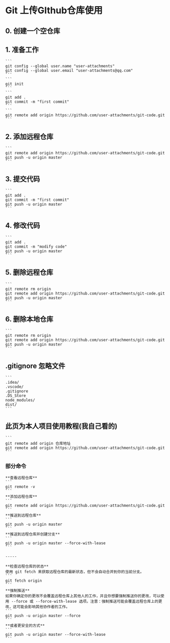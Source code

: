 # Git 上传GIthub仓库使用

## 0. 创建一个空仓库

## 1. 准备工作

    ```
    git config --global user.name "user-attachments"
    git config --global user.email "user-attachments@qq.com"
    ```
    ```
    git init
    ```
    ```
    git add .
    git commit -m "first commit"
    ```
    ```
    git remote add origin https://github.com/user-attachments/git-code.git
    ```

## 2. 添加远程仓库

    ```
    git remote add origin https://github.com/user-attachments/git-code.git
    git push -u origin master
    ```

## 3. 提交代码

    ```
    git add .
    git commit -m "first commit"
    git push -u origin master
    ```

## 4. 修改代码

    ```
    git add .
    git commit -m "modify code"
    git push -u origin master
    ```

## 5. 删除远程仓库

    ```
    git remote rm origin
    git remote add origin https://github.com/user-attachments/git-code.git
    git push -u origin master
    ```

## 6. 删除本地仓库

    ```
    git remote rm origin
    git remote add origin https://github.com/user-attachments/git-code.git
    git push -u origin master
    ```

## .gitignore 忽略文件

    ```
    .idea/
    .vscode/
    .gitignore
    .DS_Store
    node_modules/
    dist/
    ```

## 此页为本人项目使用教程(我自己看的)

    ```
    git remote add origin 仓库地址
    git remote add origin https://github.com/user-attachments/git-code.git
    ```

### 部分命令

    **查看远程仓库**
    ```
    git remote -v
    ```
    **添加远程仓库**
    ```
    git remote add origin https://github.com/user-attachments/git-code.git
    ```
    **推送到远程仓库**
    ```
    git push -u origin master
    ```
    **推送到远程仓库并创建分支**
    ```
    git push -u origin master --force-with-lease
    ```
    
    -----

    **检查远程仓库的状态**
    使用 git fetch 来获取远程仓库的最新状态，但不会自动合并到你的当前分支。
    ```
    git fetch origin
    ```
    **强制推送**
    如果你确定你的更改不会覆盖远程仓库上其他人的工作，并且你想要强制推送你的更改，可以使用 --force 或 --force-with-lease 选项。注意：强制推送可能会覆盖远程仓库上的更改，这可能会影响其他协作者的工作。
    ```
    git push -u origin master --force
    ```
    **或者更安全的方式**
    ```
    git push -u origin master --force-with-lease
    ```


